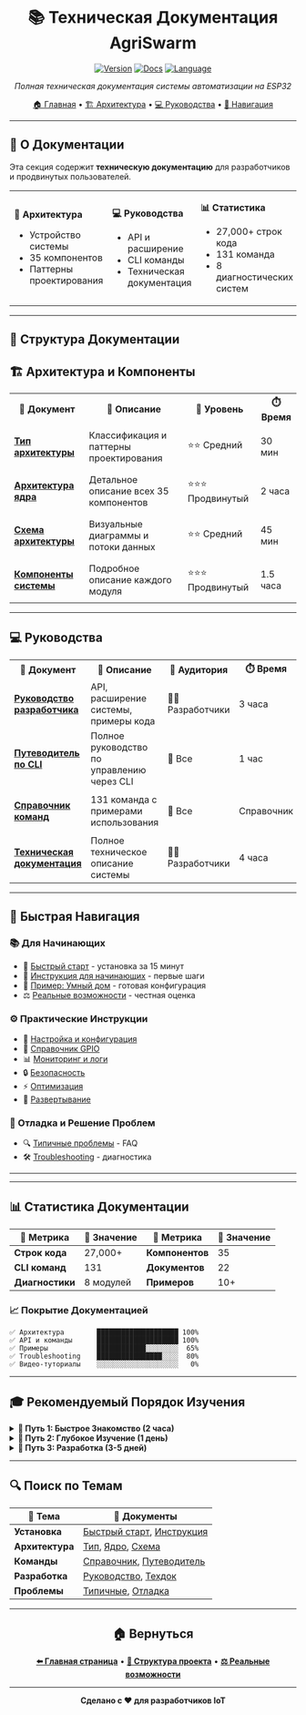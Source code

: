<div align="center">

# 📚 Техническая Документация AgriSwarm

[![Version](https://img.shields.io/badge/version-0.3.7--bu-blue.svg)](https://github.com/yourusername/agriswarm)
[![Docs](https://img.shields.io/badge/docs-complete-green.svg)](README.md)
[![Language](https://img.shields.io/badge/язык-Русский-red.svg)](README.md)

*Полная техническая документация системы автоматизации на ESP32*

[🏠 Главная](../README.md) • 
[🏗️ Архитектура](#️-архитектура-и-компоненты) • 
[💻 Руководства](#-руководства) • 
[🔗 Навигация](#-быстрая-навигация)

</div>

---

## 🎯 О Документации

Эта секция содержит **техническую документацию** для разработчиков и продвинутых пользователей.

<table>
<tr>
<td>

**📐 Архитектура**
- Устройство системы
- 35 компонентов
- Паттерны проектирования

</td>
<td>

**💻 Руководства**
- API и расширение
- CLI команды
- Техническая документация

</td>
<td>

**📊 Статистика**
- 27,000+ строк кода
- 131 команда
- 8 диагностических систем

</td>
</tr>
</table>

---

## 📖 Структура Документации

## 🏗️ Архитектура и Компоненты

<table>
<tr>
<th>📄 Документ</th>
<th>📝 Описание</th>
<th>🎯 Уровень</th>
<th>⏱️ Время</th>
</tr>
<tr>
<td>

[**Тип архитектуры**](архитектура/ТИП_АРХИТЕКТУРЫ.md)

</td>
<td>Классификация и паттерны проектирования</td>
<td>⭐⭐ Средний</td>
<td>30 мин</td>
</tr>
<tr>
<td>

[**Архитектура ядра**](архитектура/АРХИТЕКТУРА_ЯДРА.md)

</td>
<td>Детальное описание всех 35 компонентов</td>
<td>⭐⭐⭐ Продвинутый</td>
<td>2 часа</td>
</tr>
<tr>
<td>

[**Схема архитектуры**](архитектура/СХЕМА_АРХИТЕКТУРЫ.md)

</td>
<td>Визуальные диаграммы и потоки данных</td>
<td>⭐⭐ Средний</td>
<td>45 мин</td>
</tr>
<tr>
<td>

[**Компоненты системы**](архитектура/КОМПОНЕНТЫ_СИСТЕМЫ.md)

</td>
<td>Подробное описание каждого модуля</td>
<td>⭐⭐⭐ Продвинутый</td>
<td>1.5 часа</td>
</tr>
</table>

---

## 💻 Руководства

<table>
<tr>
<th>📄 Документ</th>
<th>📝 Описание</th>
<th>👥 Аудитория</th>
<th>⏱️ Время</th>
</tr>
<tr>
<td>

[**Руководство разработчика**](руководства/РУКОВОДСТВО_РАЗРАБОТЧИКА.md)

</td>
<td>API, расширение системы, примеры кода</td>
<td>👨‍💻 Разработчики</td>
<td>3 часа</td>
</tr>
<tr>
<td>

[**Путеводитель по CLI**](руководства/ПУТЕВОДИТЕЛЬ_ПО_CLI.md)

</td>
<td>Полное руководство по управлению через CLI</td>
<td>👥 Все</td>
<td>1 час</td>
</tr>
<tr>
<td>

[**Справочник команд**](руководства/СПРАВОЧНИК_КОМАНД.md)

</td>
<td>131 команда с примерами использования</td>
<td>👥 Все</td>
<td>Справочник</td>
</tr>
<tr>
<td>

[**Техническая документация**](руководства/ТЕХНИЧЕСКАЯ_ДОКУМЕНТАЦИЯ.md)

</td>
<td>Полное техническое описание системы</td>
<td>👨‍💻 Разработчики</td>
<td>4 часа</td>
</tr>
</table>

---

## 🔗 Быстрая Навигация

### 📚 Для Начинающих
- 🚀 [Быстрый старт](../быстрый_старт/НАЧАЛО_РАБОТЫ.md) - установка за 15 минут
- 📘 [Инструкция для начинающих](../ИНСТРУКЦИЯ_ДЛЯ_НАЧИНАЮЩИХ.md) - первые шаги
- 🎯 [Пример: Умный дом](../примеры/УМНЫЙ_ДОМ.md) - готовая конфигурация
- ⚖️ [Реальные возможности](../РЕАЛЬНЫЕ_ВОЗМОЖНОСТИ_AGRISWARM.md) - честная оценка

### ⚙️ Практические Инструкции
- 🔧 [Настройка и конфигурация](../инструкции/РУКОВОДСТВО_ПО_НАСТРОЙКЕ_И_КОНФИГУРАЦИИ.md)
- 🔌 [Справочник GPIO](../справочники/СПРАВОЧНИК_GPIO.md)
- 📊 [Мониторинг и логи](../инструкции/РУКОВОДСТВО_ПО_МОНИТОРИНГУ_И_ЛОГАМ.md)
- 🔒 [Безопасность](../инструкции/РУКОВОДСТВО_ПО_БЕЗОПАСНОСТИ.md)
- ⚡ [Оптимизация](../инструкции/РУКОВОДСТВО_ПО_ОПТИМИЗАЦИИ_ПРОИЗВОДИТЕЛЬНОСТИ.md)
- 🚀 [Развертывание](../инструкции/РУКОВОДСТВО_ПО_РАЗВЕРТЫВАНИЮ.md)

### 🐛 Отладка и Решение Проблем
- 🔍 [Типичные проблемы](../отладка/ТИПИЧНЫЕ_ПРОБЛЕМЫ.md) - FAQ
- 🛠️ [Troubleshooting](../инструкции/РУКОВОДСТВО_ПО_ОТЛАДКЕ_И_TROUBLESHOOTING.md) - диагностика

---

---

## 📊 Статистика Документации

<div align="center">

| 📝 Метрика | 🔢 Значение | 📝 Метрика | 🔢 Значение |
|-----------|------------|-----------|------------|
| **Строк кода** | 27,000+ | **Компонентов** | 35 |
| **CLI команд** | 131 | **Документов** | 22 |
| **Диагностики** | 8 модулей | **Примеров** | 10+ |

</div>

### 📈 Покрытие Документацией

```
✅ Архитектура        ████████████████████ 100%
✅ API и команды      ████████████████████ 100%
✅ Примеры            ████████████░░░░░░░░  65%
✅ Troubleshooting    ████████████████░░░░  80%
✅ Видео-туториалы    ░░░░░░░░░░░░░░░░░░░░   0%
```

---

## 🎓 Рекомендуемый Порядок Изучения

<details>
<summary><b>📘 Путь 1: Быстрое Знакомство (2 часа)</b></summary>

1. [Тип архитектуры](архитектура/ТИП_АРХИТЕКТУРЫ.md) - понять концепцию
2. [Схема архитектуры](архитектура/СХЕМА_АРХИТЕКТУРЫ.md) - визуализация
3. [Справочник команд](руководства/СПРАВОЧНИК_КОМАНД.md) - основные команды

**Результат:** Общее понимание системы

</details>

<details>
<summary><b>📗 Путь 2: Глубокое Изучение (1 день)</b></summary>

1. [Архитектура ядра](архитектура/АРХИТЕКТУРА_ЯДРА.md) - детальное устройство
2. [Компоненты системы](архитектура/КОМПОНЕНТЫ_СИСТЕМЫ.md) - все модули
3. [Путеводитель по CLI](руководства/ПУТЕВОДИТЕЛЬ_ПО_CLI.md) - управление
4. [Техническая документация](руководства/ТЕХНИЧЕСКАЯ_ДОКУМЕНТАЦИЯ.md) - спецификации

**Результат:** Полное понимание архитектуры

</details>

<details>
<summary><b>📕 Путь 3: Разработка (3-5 дней)</b></summary>

1. Все документы из Пути 2
2. [Руководство разработчика](руководства/РУКОВОДСТВО_РАЗРАБОТЧИКА.md) - API
3. Изучение исходного кода в `src/` и `include/`
4. Практика: создание собственных компонентов

**Результат:** Умение расширять систему

</details>

---

## 🔍 Поиск по Темам

| 🔎 Тема | 📄 Документы |
|---------|-------------|
| **Установка** | [Быстрый старт](../быстрый_старт/НАЧАЛО_РАБОТЫ.md), [Инструкция](../ИНСТРУКЦИЯ_ДЛЯ_НАЧИНАЮЩИХ.md) |
| **Архитектура** | [Тип](архитектура/ТИП_АРХИТЕКТУРЫ.md), [Ядро](архитектура/АРХИТЕКТУРА_ЯДРА.md), [Схема](архитектура/СХЕМА_АРХИТЕКТУРЫ.md) |
| **Команды** | [Справочник](руководства/СПРАВОЧНИК_КОМАНД.md), [Путеводитель](руководства/ПУТЕВОДИТЕЛЬ_ПО_CLI.md) |
| **Разработка** | [Руководство](руководства/РУКОВОДСТВО_РАЗРАБОТЧИКА.md), [Техдок](руководства/ТЕХНИЧЕСКАЯ_ДОКУМЕНТАЦИЯ.md) |
| **Проблемы** | [Типичные](../отладка/ТИПИЧНЫЕ_ПРОБЛЕМЫ.md), [Отладка](../инструкции/РУКОВОДСТВО_ПО_ОТЛАДКЕ_И_TROUBLESHOOTING.md) |

---

<div align="center">

## 🏠 Вернуться

**[⬅️ Главная страница](../README.md)** • 
**[📁 Структура проекта](../СТРУКТУРА_ПРОЕКТА.md)** • 
**[⚖️ Реальные возможности](../РЕАЛЬНЫЕ_ВОЗМОЖНОСТИ_AGRISWARM.md)**

---

**Сделано с ❤️ для разработчиков IoT**

</div>
